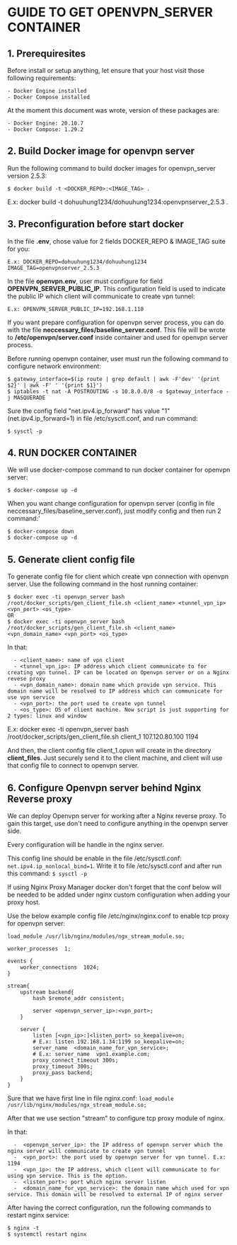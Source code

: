 # GUIDE TO GET OPENVPN_SERVER CONTAINER

## 1. Prerequiresites
Before install or setup anything, let ensure that your host visit those following requirements:

    - Docker Engine installed
    - Docker Compose installed

At the moment this document was wrote, version of these packages are:

    - Docker Engine: 20.10.7
    - Docker Compose: 1.29.2

## 2. Build Docker image for openvpn server
Run the following command to build docker images for openvpn_server version 2.5.3:

`$ docker build -t <DOCKER_REPO>:<IMAGE_TAG> .`

E.x: docker build -t dohuuhung1234/dohuuhung1234:openvpnserver_2.5.3 .

## 3. Preconfiguration before start docker

In the file **.env**, chose value for 2 fields DOCKER_REPO & IMAGE_TAG suite for you:

`E.x: DOCKER_REPO=dohuuhung1234/dohuuhung1234
      IMAGE_TAG=openvpnserver_2.5.3`

In the file **openvpn.env**, user must configure for field **OPENVPN_SERVER_PUBLIC_IP**. This configuration field is used to indicate the public IP which client will communicate to create vpn tunnel:

`E.x: OPENVPN_SERVER_PUBLIC_IP=192.168.1.110`

If you want prepare configuration for openvpn server process, you can do with the file **neccessary_files/baseline_server.conf**. This file will be wrote to **/etc/openvpn/server.conf** inside container and used for openvpn server process.

Before running openvpn container, user must run the following command to configure network environment:

```
$ gateway_interface=$(ip route | grep default | awk -F'dev' '{print $2}' | awk -F' ' '{print $1}')
$ iptables -t nat -A POSTROUTING -s 10.8.0.0/8 -o $gateway_interface -j MASQUERADE
```

Sure the config field "net.ipv4.ip_forward" has value "1" (net.ipv4.ip_forward=1) in file /etc/sysctl.conf, and run command:

`$ sysctl -p`

## 4. RUN DOCKER CONTAINER
We will use docker-compose command to run docker container for openvpn server:

`$ docker-compose up -d`

When you want change configuration for openvpn server (config in file neccessary_files/baseline_server.conf), just modify config and then run 2 command:'

```
$ docker-compose down
$ docker-compose up -d
```

## 5. Generate client config file
To generate config file for client which create vpn connection with openvpn server. Use the following command in the host running container:

```
$ docker exec -ti openvpn_server bash /root/docker_scripts/gen_client_file.sh <client_name> <tunnel_vpn_ip> <vpn_port> <os_type>
OR
$ docker exec -ti openvpn_server bash /root/docker_scripts/gen_client_file.sh <client_name> <vpn_domain_name> <vpn_port> <os_type>
```

In that:

      - <client_name>: name of vpn client
      - <tunnel_vpn_ip>: IP address which client communicate to for creating vpn tunnel. IP can be located on Openvpn server or on a Nginx revese proxy
      - <vpn_domain_name>: domain name which provide vpn service. This domain name will be resolved to IP address which can communicate for use vpn service
      - <vpn_port>: the port used to create vpn tunnel
      - <os_type>: OS of client machine. Now script is just supporting for 2 types: linux and window

E.x: docker exec -ti openvpn_server bash /root/docker_scripts/gen_client_file.sh client_1 107.120.80.100 1194

And then, the client config file client_1.opvn will create in the directory **client_files**. Just securely send it to the client machine, and client will use that config file to connect to openvpn server.

## 6. Configure Openvpn server behind Nginx Reverse proxy
We can deploy Openvpn server for working after a Nginx reverse proxy.
To gain this target, use don't need to configure anything in the openvpn server side.

Every configuration will be handle in the nginx server.

This config line should be enable in the file /etc/sysctl.conf: `net.ipv4.ip_nonlocal_bind=1`.  Write it to file /etc/sysctl.conf and after run this command: `$ sysctl -p`

If using Nginx Proxy Manager docker don't forget that the conf below will be needed to be added under nginx custom configuration when adding your proxy host.

Use the below example config file /etc/nginx/nginx.conf to enable tcp proxy for openvpn server:
```
load_module /usr/lib/nginx/modules/ngx_stream_module.so;

worker_processes  1;

events {
    worker_connections  1024; 
}

stream{
    upstream backend{
        hash $remote_addr consistent;

        server <openvpn_server_ip>:<vpn_port>;
    }

    server {
        listen [<vpn_ip>:]<listen_port> so_keepalive=on;
        # E.x: listen 192.168.1.34:1199 so_keepalive=on;
        server_name  <domain_name_for_vpn_service>;
        # E.x: server_name  vpn1.example.com;
        proxy_connect_timeout 300s;
        proxy_timeout 300s;
        proxy_pass backend;
    }
}
```
Sure that we have first line in file nginx.conf:
`load_module /usr/lib/nginx/modules/ngx_stream_module.so;`

After that we use section "stream" to configure tcp proxy module of nginx.

In that:

      -  <openvpn_server_ip>: the IP address of openvpn server which the nginx server will communicate to create vpn tunnel
      -  <vpn_port>: the port used by openvpn server for vpn tunnel. E.x: 1194
      -  <vpn_ip>: the IP address, which client will communicate to for using vpn service. This is the option.
      -  <listen_port>: port which nginx server listen
      -  <domain_name_for_vpn_service>: the domain name which used for vpn service. This domain will be resolved to external IP of nginx server

After having the correct configuration, run the following commands to restart nginx service:

```
$ nginx -t
$ systemctl restart nginx
```